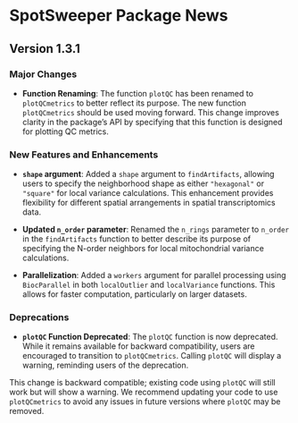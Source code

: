 # SpotSweeper Package News

## Version 1.3.1

### Major Changes
- **Function Renaming**: The function `plotQC` has been renamed to `plotQCmetrics` to better reflect its purpose. The new function `plotQCmetrics` should be used moving forward. This change improves clarity in the package’s API by specifying that this function is designed for plotting QC metrics.


### New Features and Enhancements
- **`shape` argument**: Added a `shape` argument to `findArtifacts`, allowing users to specify the neighborhood shape as either `"hexagonal"` or `"square"` for local variance calculations. This enhancement provides flexibility for different spatial arrangements in spatial transcriptomics data.

- **Updated `n_order` parameter**: Renamed the `n_rings` parameter to `n_order` in the `findArtifacts` function to better describe its purpose of specifying the N-order neighbors for local mitochondrial variance calculations.

- **Parallelization**: Added a `workers` argument for parallel processing using `BiocParallel` in both `localOutlier` and `localVariance` functions. This allows for faster computation, particularly on larger datasets.

### Deprecations
- **`plotQC` Function Deprecated**: The `plotQC` function is now deprecated. While it remains available for backward compatibility, users are encouraged to transition to `plotQCmetrics`. Calling `plotQC` will display a warning, reminding users of the deprecation.

This change is backward compatible; existing code using `plotQC` will still work but will show a warning. We recommend updating your code to use `plotQCmetrics` to avoid any issues in future versions where `plotQC` may be removed.
